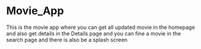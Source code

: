 # Movie_App
This is the movie app where you can get all updated movie in the homepage and also get details in the Details page and you can fine a movie in the search page and there is also be a splash screen 
